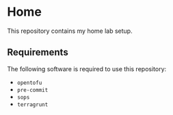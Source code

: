 # Home

This repository contains my home lab setup.

## Requirements

The following software is required to use this repository:
- `opentofu`
- `pre-commit`
- `sops`
- `terragrunt`